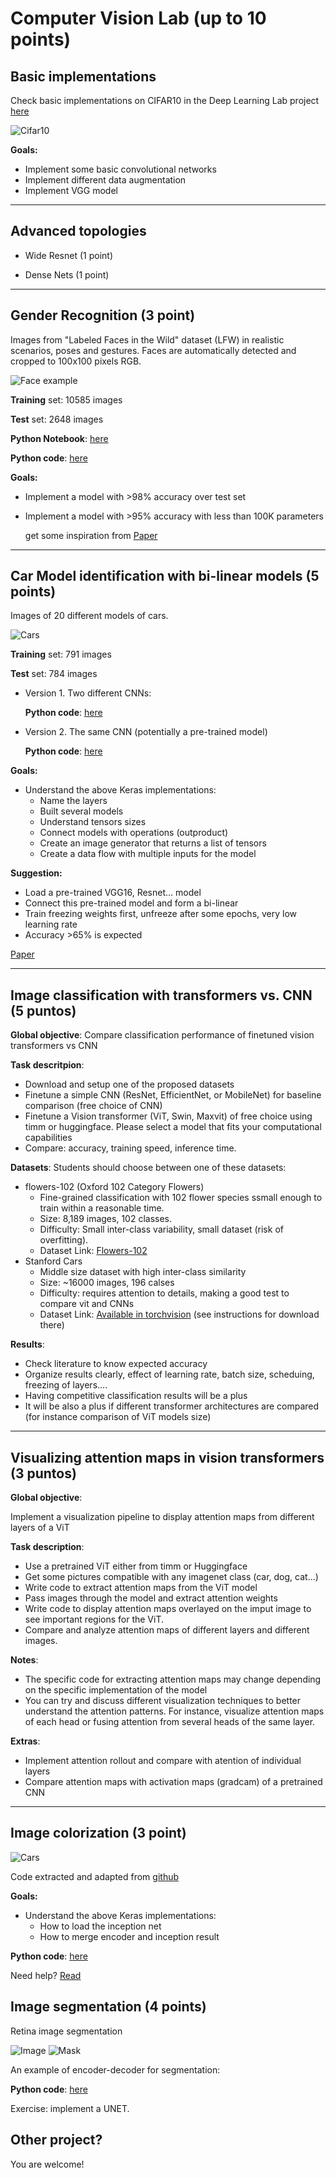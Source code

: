 # Computer Vision Lab (up to 10 points)

## Basic implementations

Check basic implementations on CIFAR10 in the Deep Learning Lab project [here](https://github.com/RParedesPalacios/DeepLearningLab/tree/master/CIFAR/Keras)

![Cifar10](images/cifar10.png)

**Goals:**

* Implement some basic convolutional networks
* Implement different data augmentation
* Implement VGG model

---

## Advanced topologies 

* Wide Resnet  (1 point) 

* Dense Nets   (1 point)


---

## Gender Recognition (3 point)

Images from "Labeled Faces in the Wild" dataset (LFW) in realistic scenarios, poses and gestures. Faces are automatically detected and cropped to 100x100 pixels RGB.


![Face example](images/face.png)


**Training** set: 10585 images

**Test** set: 2648 images 


**Python Notebook**: [here](notebook/gender.ipynb)

**Python code**: [here](src/gender.py)

**Goals:**
* Implement a model with >98% accuracy over test set
* Implement a model with >95% accuracy with less than 100K parameters
  
  get some inspiration from [Paper](https://pdfs.semanticscholar.org/d0eb/3fd1b1750242f3bb39ce9ac27fc8cc7c5af0.pdf)
    

---

## Car Model identification with bi-linear models (5 points)

Images of 20 different models of cars.

![Cars](images/cars.png)

**Training** set: 791 images

**Test** set: 784 images 

* Version 1. Two different CNNs:

  **Python code**: [here](src/cars1.py)

* Version 2. The same CNN (potentially a pre-trained model)

  **Python code**: [here](src/cars2.py)

**Goals:**
* Understand the above Keras implementations:
  * Name the layers
  * Built several models
  * Understand tensors sizes
  * Connect models with operations (outproduct)
  * Create an image generator that returns a list of tensors
  * Create a data flow with multiple inputs for the model

**Suggestion:**
  * Load a pre-trained VGG16, Resnet... model 
  * Connect this pre-trained model and form a bi-linear
  * Train freezing weights first, unfreeze after some epochs, very low learning rate
  * Accuracy >65% is expected 
  
  
[Paper](https://pdfs.semanticscholar.org/3a30/7b7e2e742dd71b6d1ca7fde7454f9ebd2811.pdf)

--------------------------------
## Image classification with transformers vs. CNN (5 puntos)

**Global objective**: Compare classification performance of finetuned vision transformers vs CNN

**Task descritpion**: 
  * Download and setup one of the proposed datasets
  * Finetune a simple CNN  (ResNet, EfficientNet, or MobileNet) for baseline comparison (free choice of CNN)
  * Finetune a Vision transformer (ViT, Swin, Maxvit) of free choice using timm or huggingface. Please select a model that fits your computational capabilities
  * Compare: accuracy, training speed, inference time. 

**Datasets**:
Students should choose between one of these datasets:

  * flowers-102 (Oxford 102 Category Flowers)
    * Fine-grained classification with 102 flower species ssmall enough to train within a reasonable time.
    * Size: 8,189 images, 102 classes.
    * Difficulty: Small inter-class variability, small dataset (risk of overfitting).
    * Dataset Link: [Flowers-102](https://www.robots.ox.ac.uk/~vgg/data/flowers/102)
  * Stanford Cars
    * Middle size dataset with high inter-class similarity
    * Size: ~16000 images, 196 calses
    * Difficulty: requires attention to details, making a good test to compare vit and CNNs
    * Dataset Link: [Available in torchvision](https://pytorch.org/vision/main/generated/torchvision.datasets.StanfordCars.html) (see instructions for download there)
      
**Results**:
  * Check literature to know expected accuracy
  * Organize results clearly, effect of learning rate, batch size, scheduing, freezing of layers....
  * Having competitive classification results will be a plus
  * It will be also a plus if different transformer architectures are compared (for instance comparison of ViT models size)

--------------------------------
## Visualizing attention maps in vision transformers (3 puntos)

**Global objective**: 

Implement a visualization pipeline to display attention maps from different layers of a ViT

**Task description**:
  * Use a pretrained ViT either from timm or Huggingface
  * Get some pictures compatible with any imagenet class (car, dog, cat...)
  * Write code to extract attention maps from the ViT model
  * Pass images through the model and extract attention weights
  * Write code to display attention maps overlayed on the imput image to see important regions for the ViT.
  * Compare and analyze attention maps of different layers and different images.

**Notes**:
  * The specific code for extracting attention maps may change depending on the specific implementation of the model
  * You can try and discuss different visualization techniques to better understand the attention patterns. For instance, visualize attention maps of each head or fusing attention from several heads of the same layer.

**Extras**:
  * Implement attention rollout and compare with atention of individual layers
  * Compare attention maps with activation maps (gradcam) of a pretrained CNN


---------------------------------

## Image colorization (3 point)

![Cars](images/color.png)

Code extracted and adapted from [github](https://github.com/emilwallner/Coloring-greyscale-images-in-Keras)

**Goals:**

* Understand the above Keras implementations:
  * How to load the inception net 
  * How to merge encoder and inception result


**Python code**: [here](src/colorization.py)


Need help? [Read](https://blog.floydhub.com/colorizing-b-w-photos-with-neural-networks/)


## Image segmentation (4 points)

Retina image segmentation

![Image](images/retina.png)
![Mask](images/mask.png)

An example of encoder-decoder for segmentation:

**Python code**: [here](src/segmen.py)

Exercise: implement a UNET.


## Other project? 

You are welcome!





















